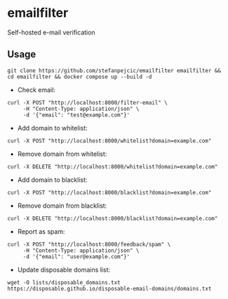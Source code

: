 # emailfilter
Self-hosted e-mail verification


## Usage


```
git clone https://github.com/stefanpejcic/emailfilter emailfilter && cd emailfilter && docker compose up --build -d
```


- Check email:
```
curl -X POST "http://localhost:8000/filter-email" \
     -H "Content-Type: application/json" \
     -d '{"email": "test@example.com"}'
```

- Add domain to whitelist:
```
curl -X POST "http://localhost:8000/whitelist?domain=example.com"
```

- Remove domain from whitelist:
```
curl -X DELETE "http://localhost:8000/whitelist?domain=example.com"
```

- Add domain to blacklist:
```
curl -X POST "http://localhost:8000/blacklist?domain=example.com"
```

- Remove domain from blacklist:
```
curl -X DELETE "http://localhost:8000/blacklist?domain=example.com"
```

- Report as spam:
```
curl -X POST "http://localhost:8000/feedback/spam" \
     -H "Content-Type: application/json" \
     -d '{"email": "user@example.com"}'
```

- Update disposable domains list:
```
wget -O lists/disposable_domains.txt https://disposable.github.io/disposable-email-domains/domains.txt
```
